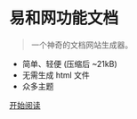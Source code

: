 <!-- _coverpage.md -->

<!-- ![logo](_media/icon.svg) -->

# 易和网功能文档

> 一个神奇的文档网站生成器。

- 简单、轻便 (压缩后 ~21kB)
- 无需生成 html 文件
- 众多主题

<!-- [GitHub](https://github.com/docsifyjs/docsify/) -->
[开始阅读](/version)